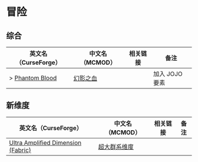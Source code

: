 # 冒险

## 综合

| 英文名（CurseForge）                                                          | 中文名（MCMOD）                                  | 相关链接 | 备注           |
| ----------------------------------------------------------------------------- | ------------------------------------------------ | -------- | -------------- |
| > [Phantom Blood](https://www.curseforge.com/minecraft/mc-mods/phantom-blood) | [幻影之血](https://www.mcmod.cn/class/4096.html) |          | 加入 JOJO 要素 |

## 新维度

| 英文名（CurseForge）                                                                                                | 中文名（MCMOD）                                      | 相关链接 | 备注 |
| ------------------------------------------------------------------------------------------------------------------- | ---------------------------------------------------- | -------- | ---- |
| [Ultra Amplified Dimension (Fabric)](https://www.curseforge.com/minecraft/mc-mods/ultra-amplified-dimension-fabric) | [超大群系维度](https://www.mcmod.cn/class/4077.html) |          |      |
